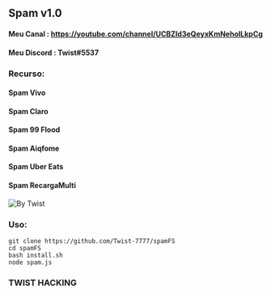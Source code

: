 ## Spam v1.0

#### Meu Canal : https://youtube.com/channel/UCBZld3eQeyxKmNeholLkpCg

#### Meu Discord : Twist#5537


### Recurso:
#### Spam Vivo
#### Spam Claro
#### Spam 99 Flood
#### Spam Aiqfome
#### Spam Uber Eats
#### Spam RecargaMulti

![By Twist](https://cdn.discordapp.com/attachments/805243146258743306/805970552622809108/Screenshot_20210201-221748_Termux2.jpg)

### Uso:

```
git clone https://github.com/Twist-7777/spamFS
cd spamFS
bash install.sh
node spam.js
```

### TWIST HACKING
